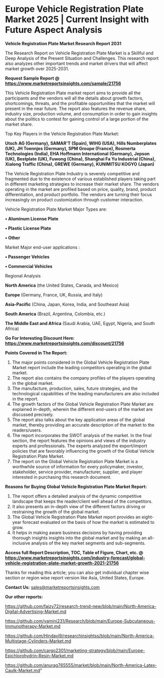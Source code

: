 # Europe Vehicle Registration Plate Market 2025 | Current Insight with Future Aspect Analysis

<strong>Vehicle Registration Plate Market Research Report 2031</strong>

The Research Report on Vehicle Registration Plate Market is a Skillful and Deep Analysis of the Present Situation and Challenges. This research report also analyzes other important trends and market drivers that will affect market growth over 2025-2031.

<strong>Request Sample Report @ <a href=https://www.marketreportsinsights.com/sample/21756>https://www.marketreportsinsights.com/sample/21756</a></strong>

This Vehicle Registration Plate market report aims to provide all the participants and the vendors will all the details about growth factors, shortcomings, threats, and the profitable opportunities that the market will present in the near future. The report also features the revenue share, industry size, production volume, and consumption in order to gain insights about the politics to contest for gaining control of a large portion of the market share.

Top Key Players in the Vehicle Registration Plate Market:

<strong>Utsch AG (Germany), SAMAR'T (Spain), WIHG (USA), Hills Numberplates (UK), JH Toennjes (Germany), SPM Groupe (France), Rosmerta Technologies (India), EHA Hoffmann International (Germany), Jepson (UK), Bestplate (UK), Fuwong (China), Shanghai Fa Yu Industrial (China), Xialong Traffic (China), GREWE (Germany), KUNIMITSU KOGYO (Japan)</strong>

The Vehicle Registration Plate Industry is severely competitive and fragmented due to the existence of various established players taking part in different marketing strategies to increase their market share. The vendors operating in the market are profiled based on price, quality, brand, product differentiation, and product portfolio. The vendors are turning their focus increasingly on product customization through customer interaction.

Vehicle Registration Plate Market Major Types are:

<strong>• Aluminum License Plate

• Plastic License Plate

• Other</strong>

Market Major end-user applications :

<strong>• Passenger Vehicles

• Commercial Vehicles</strong>

Regional Analysis

</u><strong><b>North America</b></strong> (the United States, Canada, and Mexico)

<strong><b>Europe </b></strong>(Germany, France, UK, Russia, and Italy)

<strong><b>Asia-Pacific</b></strong> (China, Japan, Korea, India, and Southeast Asia)

<strong><b>South America</b></strong> (Brazil, Argentina, Colombia, etc.)

<strong><b>The Middle East and Africa</b></strong> (Saudi Arabia, UAE, Egypt, Nigeria, and South Africa)

<strong>Go For Interesting Discount Here: <a href=https://www.marketreportsinsights.com/discount/21756>https://www.marketreportsinsights.com/discount/21756</a></strong>

<strong>Points Covered in The Report:</strong>
<ol>
  <li>The major points considered in the Global Vehicle Registration Plate Market report include the leading competitors operating in the global market.</li>
  <li>The report also contains the company profiles of the players operating in the global market.</li>
  <li>The manufacture, production, sales, future strategies, and the technological capabilities of the leading manufacturers are also included in the report.</li>
  <li>The growth factors of the Global Vehicle Registration Plate Market are explained in-depth, wherein the different end-users of the market are discussed precisely.</li>
  <li>The report also talks about the key application areas of the global market, thereby providing an accurate description of the market to the readers/users.</li>
  <li>The report incorporates the SWOT analysis of the market. In the final section, the report features the opinions and views of the industry experts and professionals. The experts analyzed the export/import policies that are favorably influencing the growth of the Global Vehicle Registration Plate Market.</li>
  <li>The report on the Global Vehicle Registration Plate Market is a worthwhile source of information for every policymaker, investor, stakeholder, service provider, manufacturer, supplier, and player interested in purchasing this research document.</li>
</ol>
<strong>Reasons for Buying Global Vehicle Registration Plate Market Report:</strong>

<ol>
  <li>The report offers a detailed analysis of the dynamic competitive landscape that keeps the reader/client well ahead of the competitors.</li>
  <li>It also presents an in-depth view of the different factors driving or restraining the growth of the global market.</li>
  <li>The Global Vehicle Registration Plate Market report provides an eight-year forecast evaluated on the basis of how the market is estimated to grow.</li>
  <li>It helps in making aware business decisions by having providing thorough insights insights into the global market and by making an all-inclusive analysis of the key market segments and sub-segments.</li>
</ol>
<strong>Access full Report Description, TOC, Table of Figure, Chart, etc. @ <a href=https://www.marketreportsinsights.com/industry-forecast/global-vehicle-registration-plate-market-growth-2021-21756>https://www.marketreportsinsights.com/industry-forecast/global-vehicle-registration-plate-market-growth-2021-21756</a></strong>


Thanks for reading this article; you can also get individual chapter wise section or region wise report version like Asia, United States, Europe.

<strong>Contact Us:</strong>
sales@marketreportsinsights.com

<strong>Our other reports:</strong>

<a href=https://github.com/faizy72/research-trend-new/blob/main/North-America-Digital-Advertising-Market.md>https://github.com/faizy72/research-trend-new/blob/main/North-America-Digital-Advertising-Market.md</a>

<a href=https://github.com/yamini231/Research/blob/main/Europe-Subcutaneous-Immunotherapy-Market.md>https://github.com/yamini231/Research/blob/main/Europe-Subcutaneous-Immunotherapy-Market.md</a>

<a href=https://github.com/Hindavi9/researchinsightss/blob/main/North-America-Multistage-Cylinders-Market.md>https://github.com/Hindavi9/researchinsightss/blob/main/North-America-Multistage-Cylinders-Market.md</a>

<a href=https://github.com/cargo2301/marketing-strategy/blob/main/Europe-Epichlorohydrin-Resin-Market.md>https://github.com/cargo2301/marketing-strategy/blob/main/Europe-Epichlorohydrin-Resin-Market.md</a>

<a href=https://github.com/anurag765555/market/blob/main/North-America-Latex-Caulk-Market.md>https://github.com/anurag765555/market/blob/main/North-America-Latex-Caulk-Market.md</a>"
